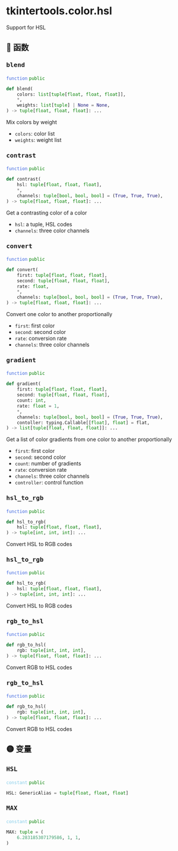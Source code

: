 # tkintertools.color.hsl

Support for HSL

## 🔵 函数

### <big>`blend`</big>


<code style='color: royalblue;'>function</code> <code style='color: green;'>public</code>

```python
def blend(
    colors: list[tuple[float, float, float]],
    *,
    weights: list[tuple] | None = None,
) -> tuple[float, float, float]: ...
```

Mix colors by weight

* `colors`: color list
* `weights`: weight list


### <big>`contrast`</big>


<code style='color: royalblue;'>function</code> <code style='color: green;'>public</code>

```python
def contrast(
    hsl: tuple[float, float, float],
    *,
    channels: tuple[bool, bool, bool] = (True, True, True),
) -> tuple[float, float, float]: ...
```

Get a contrasting color of a color

* `hsl`: a tuple, HSL codes
* `channels`: three color channels


### <big>`convert`</big>


<code style='color: royalblue;'>function</code> <code style='color: green;'>public</code>

```python
def convert(
    first: tuple[float, float, float],
    second: tuple[float, float, float],
    rate: float,
    *,
    channels: tuple[bool, bool, bool] = (True, True, True),
) -> tuple[float, float, float]: ...
```

Convert one color to another proportionally

* `first`: first color
* `second`: second color
* `rate`: conversion rate
* `channels`: three color channels


### <big>`gradient`</big>


<code style='color: royalblue;'>function</code> <code style='color: green;'>public</code>

```python
def gradient(
    first: tuple[float, float, float],
    second: tuple[float, float, float],
    count: int,
    rate: float = 1,
    *,
    channels: tuple[bool, bool, bool] = (True, True, True),
    contoller: typing.Callable[[float], float] = flat,
) -> list[tuple[float, float, float]]: ...
```

Get a list of color gradients from one color to another proportionally

* `first`: first color
* `second`: second color
* `count`: number of gradients
* `rate`: conversion rate
* `channels`: three color channels
* `controller`: control function


### <big>`hsl_to_rgb`</big>


<code style='color: royalblue;'>function</code> <code style='color: green;'>public</code>

```python
def hsl_to_rgb(
    hsl: tuple[float, float, float],
) -> tuple[int, int, int]: ...
```
Convert HSL to RGB codes

### <big>`hsl_to_rgb`</big>


<code style='color: royalblue;'>function</code> <code style='color: green;'>public</code>

```python
def hsl_to_rgb(
    hsl: tuple[float, float, float],
) -> tuple[int, int, int]: ...
```
Convert HSL to RGB codes

### <big>`rgb_to_hsl`</big>


<code style='color: royalblue;'>function</code> <code style='color: green;'>public</code>

```python
def rgb_to_hsl(
    rgb: tuple[int, int, int],
) -> tuple[float, float, float]: ...
```
Convert RGB to HSL codes

### <big>`rgb_to_hsl`</big>


<code style='color: royalblue;'>function</code> <code style='color: green;'>public</code>

```python
def rgb_to_hsl(
    rgb: tuple[int, int, int],
) -> tuple[float, float, float]: ...
```
Convert RGB to HSL codes

## 🟡 变量

### <big>`HSL`</big>


<code style='color: skyblue;'>constant</code> <code style='color: green;'>public</code>

```python linenums="0"
HSL: GenericAlias = tuple[float, float, float]
```


### <big>`MAX`</big>


<code style='color: skyblue;'>constant</code> <code style='color: green;'>public</code>

```python linenums="0"
MAX: tuple = (
    6.283185307179586, 1, 1,
)
```



